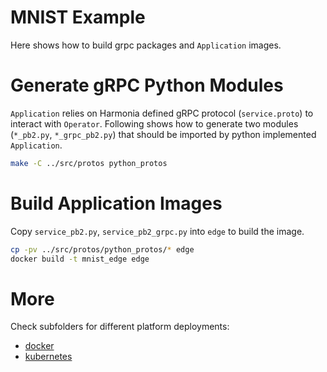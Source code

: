 # MNIST Example

Here shows how to build grpc packages and `Application` images.

# Generate gRPC Python Modules
`Application` relies on Harmonia defined gRPC protocol (`service.proto`) to interact with `Operator`. Following shows how to generate two modules (`*_pb2.py`, `*_grpc_pb2.py`) that should be imported by python implemented `Application`.

```bash
make -C ../src/protos python_protos
```

# Build Application Images
Copy `service_pb2.py`, `service_pb2_grpc.py` into `edge` to build the image.

```bash
cp -pv ../src/protos/python_protos/* edge
docker build -t mnist_edge edge
```

# More
Check subfolders for different platform deployments:
*  [docker](./docker_deployment)
*  [kubernetes](./k8s_deployment)
